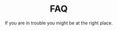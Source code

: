 ---
# This top area is to give jekyll information about the page.
layout: page
permalink: /faq/index/
title: FAQ
subtitle: If you are in trouble you might be at the right place.
callouts: faq_callouts
hide_footer: true
---
